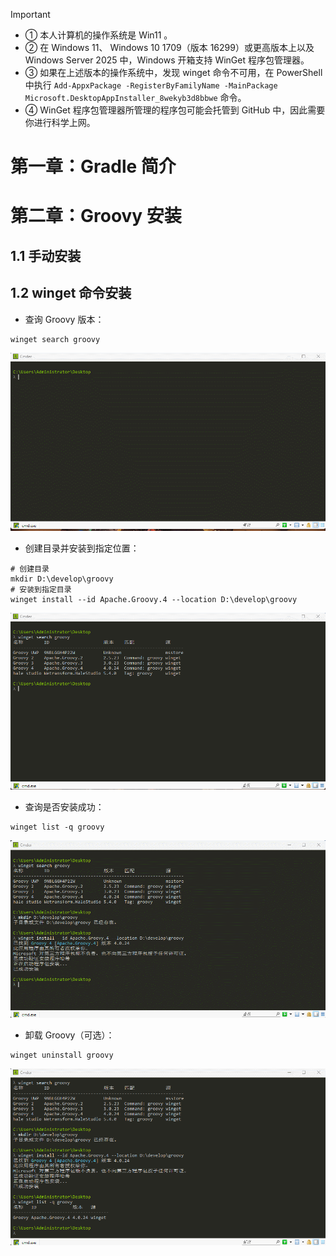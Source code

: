 > [!IMPORTANT]
>
> * ① 本人计算机的操作系统是 Win11 。
> * ② 在 Windows 11、 Windows 10 1709（版本 16299）或更高版本上以及 Windows Server 2025 中，Windows 开箱支持 WinGet 程序包管理器。
> * ③ 如果在上述版本的操作系统中，发现 winget 命令不可用，在 PowerShell 中执行 `Add-AppxPackage -RegisterByFamilyName -MainPackage Microsoft.DesktopAppInstaller_8wekyb3d8bbwe` 命令。
> * ④ WinGet 程序包管理器所管理的程序包可能会托管到 GitHub 中，因此需要你进行科学上网。



# 第一章：Gradle 简介



# 第二章：Groovy 安装

## 1.1 手动安装



## 1.2 winget 命令安装

* 查询 Groovy 版本：

```shell
winget search groovy
```

![](./assets/1.gif)

* 创建目录并安装到指定位置：

```shell
# 创建目录
mkdir D:\develop\groovy
# 安装到指定目录
winget install --id Apache.Groovy.4 --location D:\develop\groovy
```

![](./assets/2.gif)

* 查询是否安装成功：

```shell
winget list -q groovy
```

![](./assets/3.gif)

* 卸载 Groovy（可选）：

```shell
winget uninstall groovy
```

![](./assets/4.gif)
